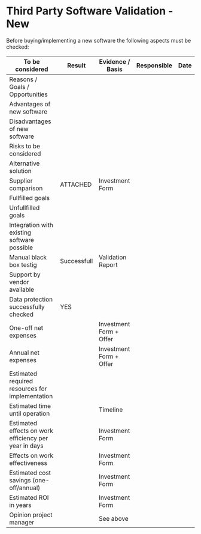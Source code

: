 # Third Party Software Validation - New

Before buying/implementing a new software the following aspects must be checked:

| To be considered | Result | Evidence / Basis | Responsible | Date |
| ---- | ------ | ------ | ----------- | ------ |
| Reasons / Goals / Opportunities |  |  |  |
| Advantages of new software |  |  |  |
| Disadvantages of new software |  |  |  |
| Risks to be considered |  |  |  |
| Alternative solution |  |  |  |
| Supplier comparison | ATTACHED | Investment Form |  |
| Fullfilled goals |  |  |  |
| Unfullfilled goals |  |  |  |
| Integration with existing software possible |  |  |  |
| Manual black box testig | Successfull | Validation Report |  |
| Support by vendor available |  |  |  |
| Data protection successfully checked | YES |  |  |
| One-off net expenses |  | Investment Form + Offer |  |
| Annual net expenses |  | Investment Form + Offer |  |
| Estimated required resources for implementation |  |  |  |
| Estimated time until operation |  | Timeline |  |
| Estimated effects on work efficiency per year in days |  | Investment Form |  |
| Effects on work effectiveness |  | Investment Form |  |
| Estimated cost savings (one-off/annual) |  | Investment Form |  |
| Estimated ROI in years |  | Investment Form |  |
| Opinion project manager |  | See above |  |
